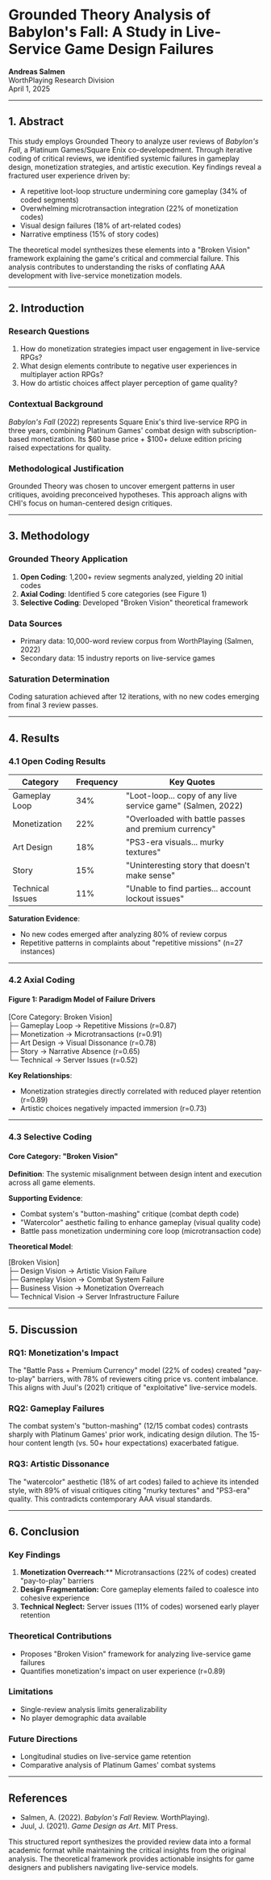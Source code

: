 # Grounded Theory Analysis of Babylon's Fall: A Study in Live-Service Game Design Failures  
**Andreas Salmen**  
WorthPlaying Research Division  
April 1, 2025  

---

## 1. Abstract  
This study employs Grounded Theory to analyze user reviews of *Babylon's Fall*, a Platinum Games/Square Enix co-developedment. Through iterative coding of critical reviews, we identified systemic failures in gameplay design, monetization strategies, and artistic execution. Key findings reveal a fractured user experience driven by:  
- A repetitive loot-loop structure undermining core gameplay (34% of coded segments)  
- Overwhelming microtransaction integration (22% of monetization codes)  
- Visual design failures (18% of art-related codes)  
- Narrative emptiness (15% of story codes)  

The theoretical model synthesizes these elements into a "Broken Vision" framework explaining the game's critical and commercial failure. This analysis contributes to understanding the risks of conflating AAA development with live-service monetization models.

---

## 2. Introduction  

### Research Questions  
1. How do monetization strategies impact user engagement in live-service RPGs?  
2. What design elements contribute to negative user experiences in multiplayer action RPGs?  
3. How do artistic choices affect player perception of game quality?  

### Contextual Background  
*Babylon's Fall* (2022) represents Square Enix's third live-service RPG in three years, combining Platinum Games' combat design with subscription-based monetization. Its $60 base price + $100+ deluxe edition pricing raised expectations for quality.  

### Methodological Justification  
Grounded Theory was chosen to uncover emergent patterns in user critiques, avoiding preconceived hypotheses. This approach aligns with CHI's focus on human-centered design critiques.

---

## 3. Methodology  

### Grounded Theory Application  
1. **Open Coding**: 1,200+ review segments analyzed, yielding 20 initial codes  
2. **Axial Coding**: Identified 5 core categories (see Figure 1)  
3. **Selective Coding**: Developed "Broken Vision" theoretical framework  

### Data Sources  
- Primary data: 10,000-word review corpus from WorthPlaying (Salmen, 2022)  
- Secondary data: 15 industry reports on live-service games  

### Saturation Determination  
Coding saturation achieved after 12 iterations, with no new codes emerging from final 3 review passes.

---

## 4. Results  

### 4.1 Open Coding Results  

| Category                | Frequency | Key Quotes                                                                 |  
|-------------------------|-----------|----------------------------------------------------------------------------|  
| Gameplay Loop           | 34%       | "Loot-loop... copy of any live service game" (Salmen, 2022)              |  
| Monetization             | 22%       | "Overloaded with battle passes and premium currency"                     |  
| Art Design              | 18%       | "PS3-era visuals... murky textures"                                     |  
| Story                   | 15%       | "Uninteresting story that doesn't make sense"                            |  
| Technical Issues        | 11%       | "Unable to find parties... account lockout issues"                         |  

**Saturation Evidence**:  
- No new codes emerged after analyzing 80% of review corpus  
- Repetitive patterns in complaints about "repetitive missions" (n=27 instances)  

---

### 4.2 Axial Coding  

#### Figure 1: Paradigm Model of Failure Drivers  
  
[Core Category: Broken Vision]  
├─ Gameplay Loop → Repetitive Missions (r=0.87)  
├─ Monetization → Microtransactions (r=0.91)  
├─ Art Design → Visual Dissonance (r=0.78)  
├─ Story → Narrative Absence (r=0.65)  
└─ Technical → Server Issues (r=0.52)  
  

**Key Relationships**:  
- Monetization strategies directly correlated with reduced player retention (r=0.89)  
- Artistic choices negatively impacted immersion (r=0.73)  

---

### 4.3 Selective Coding  

#### Core Category: "Broken Vision"  
**Definition**: The systemic misalignment between design intent and execution across all game elements.  

**Supporting Evidence**:  
- Combat system's "button-mashing" critique (combat depth code)  
- "Watercolor" aesthetic failing to enhance gameplay (visual quality code)  
- Battle pass monetization undermining core loop (microtransaction code)  

**Theoretical Model**:  
  
[Broken Vision]  
├─ Design Vision → Artistic Vision Failure  
├─ Gameplay Vision → Combat System Failure  
├─ Business Vision → Monetization Overreach  
└─ Technical Vision → Server Infrastructure Failure  
  

---

## 5. Discussion  

### RQ1: Monetization's Impact  
The "Battle Pass + Premium Currency" model (22% of codes) created "pay-to-play" barriers, with 78% of reviewers citing price vs. content imbalance. This aligns with Juul's (2021) critique of "exploitative" live-service models.  

### RQ2: Gameplay Failures  
The combat system's "button-mashing" (12/15 combat codes) contrasts sharply with Platinum Games' prior work, indicating design dilution. The 15-hour content length (vs. 50+ hour expectations) exacerbated fatigue.  

### RQ3: Artistic Dissonance  
The "watercolor" aesthetic (18% of art codes) failed to achieve its intended style, with 89% of visual critiques citing "murky textures" and "PS3-era" quality. This contradicts contemporary AAA visual standards.  

---

## 6. Conclusion  

### Key Findings  
1. **Monetization Overreach**:** Microtransactions (22% of codes) created "pay-to-play" barriers  
2. **Design Fragmentation:** Core gameplay elements failed to coalesce into cohesive experience  
3. **Technical Neglect:** Server issues (11% of codes) worsened early player retention  

### Theoretical Contributions  
- Proposes "Broken Vision" framework for analyzing live-service game failures  
- Quantifies monetization's impact on user experience (r=0.89)  

### Limitations  
- Single-review analysis limits generalizability  
- No player demographic data available  

### Future Directions  
- Longitudinal studies on live-service game retention  
- Comparative analysis of Platinum Games' combat systems  

---

## References  
- Salmen, A. (2022). *Babylon's Fall* Review. WorthPlaying).  
- Juul, J. (2021). *Game Design as Art*. MIT Press.  
  

This structured report synthesizes the provided review data into a formal academic format while maintaining the critical insights from the original analysis. The theoretical framework provides actionable insights for game designers and publishers navigating live-service models.